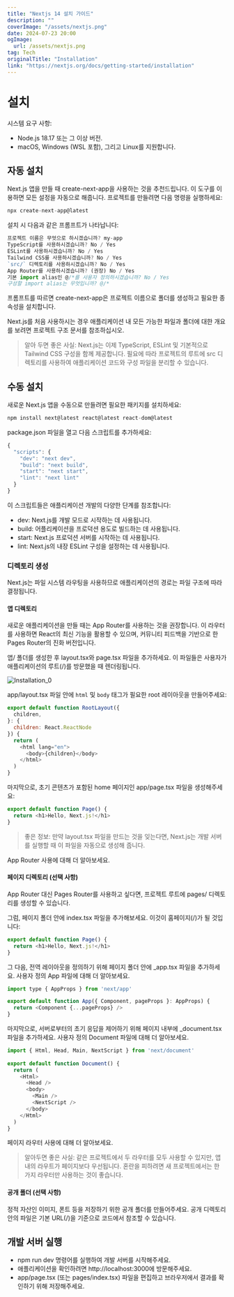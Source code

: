 ```yaml
---
title: "Nextjs 14 설치 가이드"
description: ""
coverImage: "/assets/nextjs.png"
date: 2024-07-23 20:00
ogImage: 
  url: /assets/nextjs.png
tag: Tech
originalTitle: "Installation"
link: "https://nextjs.org/docs/getting-started/installation"
---
```



# 설치

시스템 요구 사항:

- Node.js 18.17
또는 그 이상 버전.
- macOS, Windows (WSL 포함), 그리고 Linux를 지원합니다.

## 자동 설치

<div class="content-ad"></div>

Next.js 앱을 만들 때 create-next-app을 사용하는 것을 추천드립니다. 이 도구를 이용하면 모든 설정을 자동으로 해줍니다. 프로젝트를 만들려면 다음 명령을 실행하세요:

```js
npx create-next-app@latest
```

설치 시 다음과 같은 프롬프트가 나타납니다:

```js
프로젝트 이름은 무엇으로 하시겠습니까? my-app
TypeScript를 사용하시겠습니까? No / Yes
ESLint를 사용하시겠습니까? No / Yes
Tailwind CSS를 사용하시겠습니까? No / Yes
`src/` 디렉토리를 사용하시겠습니까? No / Yes
App Router를 사용하시겠습니까? (권장) No / Yes
기본 import alias인 @/*를 사용자 정의하시겠습니까? No / Yes
구성할 import alias는 무엇입니까? @/*
```

<div class="content-ad"></div>

프롬프트를 따르면 create-next-app은 프로젝트 이름으로 폴더를 생성하고 필요한 종속성을 설치합니다.

Next.js를 처음 사용하시는 경우 애플리케이션 내 모든 가능한 파일과 폴더에 대한 개요를 보려면 프로젝트 구조 문서를 참조하십시오.

> 알아 두면 좋은 사실:
Next.js는 이제 TypeScript, ESLint 및 기본적으로 Tailwind CSS 구성을 함께 제공합니다.
필요에 따라 프로젝트의 루트에 src 디렉토리를 사용하여 애플리케이션 코드와 구성 파일을 분리할 수 있습니다.

## 수동 설치

<div class="content-ad"></div>

새로운 Next.js 앱을 수동으로 만들려면 필요한 패키지를 설치하세요:

```js
npm install next@latest react@latest react-dom@latest
```

package.json 파일을 열고 다음 스크립트를 추가하세요:

```js
{
  "scripts": {
    "dev": "next dev",
    "build": "next build",
    "start": "next start",
    "lint": "next lint"
  }
}
```

<div class="content-ad"></div>

이 스크립트들은 애플리케이션 개발의 다양한 단계를 참조합니다:

- dev: Next.js를 개발 모드로 시작하는 데 사용됩니다.
- build: 어플리케이션을 프로덕션 용도로 빌드하는 데 사용됩니다.
- start: Next.js 프로덕션 서버를 시작하는 데 사용됩니다.
- lint: Next.js의 내장 ESLint 구성을 설정하는 데 사용됩니다.

### 디렉토리 생성

Next.js는 파일 시스템 라우팅을 사용하므로 애플리케이션의 경로는 파일 구조에 따라 결정됩니다.

<div class="content-ad"></div>

#### 앱 디렉토리

새로운 애플리케이션을 만들 때는 App Router를 사용하는 것을 권장합니다. 이 라우터를 사용하면 React의 최신 기능을 활용할 수 있으며, 커뮤니티 피드백을 기반으로 한 Pages Router의 진화 버전입니다.

앱/ 폴더를 생성한 후 layout.tsx와 page.tsx 파일을 추가하세요. 이 파일들은 사용자가 애플리케이션의 루트(/)를 방문했을 때 렌더링됩니다.

![Installation_0](/assets/img/2024-07-23-Installation_0.png)

<div class="content-ad"></div>

app/layout.tsx 파일 안에 `html` 및 `body` 태그가 필요한 root 레이아웃을 만들어주세요:

```js
export default function RootLayout({
  children,
}: {
  children: React.ReactNode
}) {
  return (
    <html lang="en">
      <body>{children}</body>
    </html>
  )
}
```

마지막으로, 초기 콘텐츠가 포함된 home 페이지인 app/page.tsx 파일을 생성해주세요:

```js
export default function Page() {
  return <h1>Hello, Next.js!</h1>
}
```

<div class="content-ad"></div>

> 좋은 정보: 만약 layout.tsx 파일을 만드는 것을 잊는다면, Next.js는 개발 서버를 실행할 때 이 파일을 자동으로 생성해 줍니다.

App Router 사용에 대해 더 알아보세요.

#### 페이지 디렉토리 (선택 사항)

App Router 대신 Pages Router를 사용하고 싶다면, 프로젝트 루트에 pages/ 디렉토리를 생성할 수 있습니다.

<div class="content-ad"></div>

그럼, 페이지 폴더 안에 index.tsx 파일을 추가해보세요. 이것이 홈페이지(/)가 될 것입니다:

```js
export default function Page() {
  return <h1>Hello, Next.js!</h1>
}
```

그 다음, 전역 레이아웃을 정의하기 위해 페이지 폴더 안에 _app.tsx 파일을 추가하세요. 사용자 정의 App 파일에 대해 더 알아보세요.

```js
import type { AppProps } from 'next/app'

export default function App({ Component, pageProps }: AppProps) {
  return <Component {...pageProps} />
}
```

<div class="content-ad"></div>

마지막으로, 서버로부터의 초기 응답을 제어하기 위해 페이지 내부에 _document.tsx 파일을 추가하세요. 사용자 정의 Document 파일에 대해 더 알아보세요.

```js
import { Html, Head, Main, NextScript } from 'next/document'
 
export default function Document() {
  return (
    <Html>
      <Head />
      <body>
        <Main />
        <NextScript />
      </body>
    </Html>
  )
}
```

페이지 라우터 사용에 대해 더 알아보세요.

> 알아두면 좋은 사실: 같은 프로젝트에서 두 라우터를 모두 사용할 수 있지만, 앱 내의 라우트가 페이지보다 우선됩니다. 혼란을 피하려면 새 프로젝트에서는 한 가지 라우터만 사용하는 것이 좋습니다.

<div class="content-ad"></div>

#### 공개 폴더 (선택 사항)

정적 자산인 이미지, 폰트 등을 저장하기 위한 공개 폴더를 만들어주세요. 공개 디렉토리 안의 파일은 기본 URL(/)을 기준으로 코드에서 참조할 수 있습니다.

## 개발 서버 실행

- npm run dev 명령어를 실행하여 개발 서버를 시작해주세요.
- 애플리케이션을 확인하려면 http://localhost:3000에 방문해주세요.
- app/page.tsx (또는 pages/index.tsx) 파일을 편집하고 브라우저에서 결과를 확인하기 위해 저장해주세요.